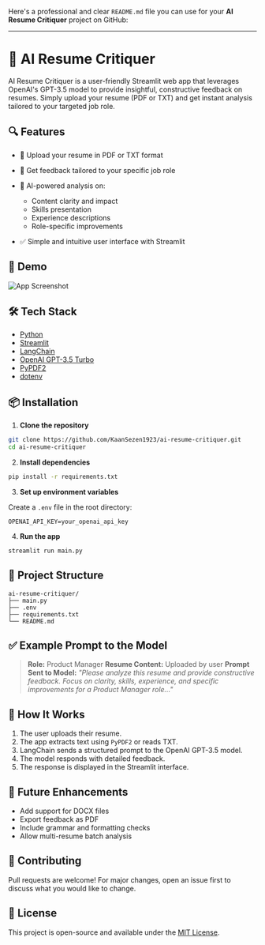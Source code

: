 Here's a professional and clear `README.md` file you can use for your **AI Resume Critiquer** project on GitHub:

---

# 📃 AI Resume Critiquer

AI Resume Critiquer is a user-friendly Streamlit web app that leverages OpenAI's GPT-3.5 model to provide insightful, constructive feedback on resumes. Simply upload your resume (PDF or TXT) and get instant analysis tailored to your targeted job role.

## 🔍 Features

* 📄 Upload your resume in PDF or TXT format
* 🎯 Get feedback tailored to your specific job role
* 🧠 AI-powered analysis on:

  * Content clarity and impact
  * Skills presentation
  * Experience descriptions
  * Role-specific improvements
* ✅ Simple and intuitive user interface with Streamlit

## 🚀 Demo

![App Screenshot](![image](https://github.com/user-attachments/assets/cdc4eaf0-bcb9-4ab1-a748-5752f564879c)
)

## 🛠️ Tech Stack

* [Python](https://www.python.org/)
* [Streamlit](https://streamlit.io/)
* [LangChain](https://www.langchain.com/)
* [OpenAI GPT-3.5 Turbo](https://platform.openai.com/)
* [PyPDF2](https://pypi.org/project/PyPDF2/)
* [dotenv](https://pypi.org/project/python-dotenv/)

## 📦 Installation

1. **Clone the repository**

```bash
git clone https://github.com/KaanSezen1923/ai-resume-critiquer.git
cd ai-resume-critiquer
```

2. **Install dependencies**

```bash
pip install -r requirements.txt
```

3. **Set up environment variables**

Create a `.env` file in the root directory:

```
OPENAI_API_KEY=your_openai_api_key
```

4. **Run the app**

```bash
streamlit run main.py
```

## 📁 Project Structure

```
ai-resume-critiquer/
├── main.py
├── .env
├── requirements.txt
└── README.md
```

## ✅ Example Prompt to the Model

> **Role:** Product Manager
> **Resume Content:** Uploaded by user
> **Prompt Sent to Model:**
> *"Please analyze this resume and provide constructive feedback. Focus on clarity, skills, experience, and specific improvements for a Product Manager role..."*

## 🧠 How It Works

1. The user uploads their resume.
2. The app extracts text using `PyPDF2` or reads TXT.
3. LangChain sends a structured prompt to the OpenAI GPT-3.5 model.
4. The model responds with detailed feedback.
5. The response is displayed in the Streamlit interface.

## 🧪 Future Enhancements

* Add support for DOCX files
* Export feedback as PDF
* Include grammar and formatting checks
* Allow multi-resume batch analysis

## 🤝 Contributing

Pull requests are welcome! For major changes, open an issue first to discuss what you would like to change.

## 📝 License

This project is open-source and available under the [MIT License](LICENSE).



